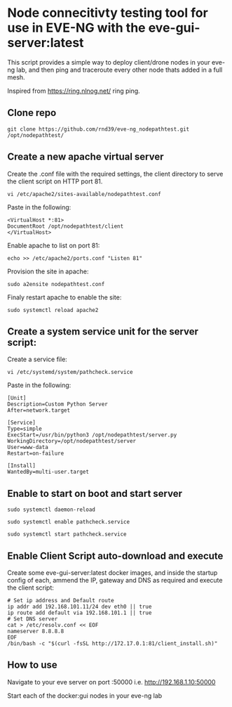 # Node connecitivty testing tool for use in EVE-NG with the eve-gui-server:latest 

This script provides a simple way to deploy client/drone nodes in your eve-ng lab, and then ping and traceroute every other node thats added in a full mesh.

Inspired from https://ring.nlnog.net/ ring ping.

## Clone repo

`git clone https://github.com/rnd39/eve-ng_nodepathtest.git /opt/nodepathtest/`

## Create a new apache virtual server

Create the .conf file with the required settings, the client directory to serve the client script on HTTP port 81.

`vi /etc/apache2/sites-available/nodepathtest.conf`

Paste in the following:

```
<VirtualHost *:81>
DocumentRoot /opt/nodepathtest/client
</VirtualHost>
```

Enable apache to list on port 81:

`echo >> /etc/apache2/ports.conf "Listen 81"`

Provision the site in apache:

`sudo a2ensite nodepathtest.conf`

Finaly restart apache to enable the site:

`sudo systemctl reload apache2`

## Create a system service unit for the server script:

Create a service file:

`vi /etc/systemd/system/pathcheck.service`

Paste in the following:

```
[Unit]
Description=Custom Python Server
After=network.target

[Service]
Type=simple
ExecStart=/usr/bin/python3 /opt/nodepathtest/server.py
WorkingDirectory=/opt/nodepathtest/server
User=www-data
Restart=on-failure

[Install]
WantedBy=multi-user.target
```

## Enable to start on boot and start server

`sudo systemctl daemon-reload`

`sudo systemctl enable pathcheck.service`

`sudo systemctl start pathcheck.service`

## Enable Client Script auto-download and execute 

Create some eve-gui-server:latest docker images, and inside the startup config of each, ammend the IP, gateway and DNS as required and execute the client script:

```
# Set ip address and Default route
ip addr add 192.168.101.11/24 dev eth0 || true
ip route add default via 192.168.101.1 || true
# Set DNS server
cat > /etc/resolv.conf << EOF
nameserver 8.8.8.8
EOF
/bin/bash -c "$(curl -fsSL http://172.17.0.1:81/client_install.sh)"
```
## How to use

Navigate to your eve server on port :50000 i.e. http://192.168.1.10:50000

Start each of the docker:gui nodes in your eve-ng lab